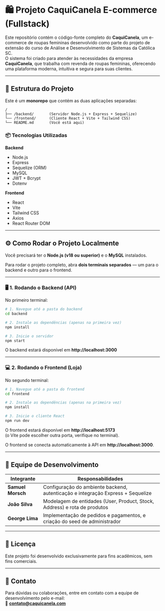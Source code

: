 # 🛍️ Projeto CaquiCanela E-commerce (Fullstack)

Este repositório contém o código-fonte completo do **CaquiCanela**, um e-commerce de roupas femininas desenvolvido como parte do projeto de extensão do curso de Análise e Desenvolvimento de Sistemas da Católica SC.  
O sistema foi criado para atender às necessidades da empresa **CaquiCanela**, que trabalha com revenda de roupas femininas, oferecendo uma plataforma moderna, intuitiva e segura para suas clientes.

---

## 🧩 Estrutura do Projeto

Este é um **monorepo** que contém as duas aplicações separadas:

```
/
├── /backend/       (Servidor Node.js + Express + Sequelize)
└── /frontend/      (Cliente React + Vite + Tailwind CSS)
└── README.md       (Você está aqui)
```

### 📦 Tecnologias Utilizadas

**Backend**
- Node.js  
- Express  
- Sequelize (ORM)  
- MySQL  
- JWT + Bcrypt  
- Dotenv  

**Frontend**
- React  
- Vite  
- Tailwind CSS  
- Axios  
- React Router DOM  

---

## ⚙️ Como Rodar o Projeto Localmente

Você precisará ter o **Node.js (v18 ou superior)** e o **MySQL** instalados.

Para rodar o projeto completo, abra **dois terminais separados** — um para o backend e outro para o frontend.

---

### 🖥️ 1. Rodando o Backend (API)

No primeiro terminal:

```bash
# 1. Navegue até a pasta do backend
cd backend

# 2. Instale as dependências (apenas na primeira vez)
npm install

# 3. Inicie o servidor
npm start
```

O backend estará disponível em **http://localhost:3000**

---

### 💻 2. Rodando o Frontend (Loja)

No segundo terminal:

```bash
# 1. Navegue até a pasta do frontend
cd frontend

# 2. Instale as dependências (apenas na primeira vez)
npm install

# 3. Inicie o cliente React
npm run dev
```

O frontend estará disponível em **http://localhost:5173**  
(o Vite pode escolher outra porta, verifique no terminal).

O frontend se conecta automaticamente à API em **http://localhost:3000**.

---

## 🧠 Equipe de Desenvolvimento

| Integrante | Responsabilidades |
|-------------|-------------------|
| **Samuel Morsch** | Configuração do ambiente backend, autenticação e integração Express + Sequelize |
| **João Silva** | Modelagem de entidades (User, Product, Stock, Address) e rota de produtos |
| **George Lima** | Implementação de pedidos e pagamentos, e criação do seed de administrador |

---

## 📝 Licença
Este projeto foi desenvolvido exclusivamente para fins acadêmicos, sem fins comerciais.

---

## 💬 Contato
Para dúvidas ou colaborações, entre em contato com a equipe de desenvolvimento pelo e-mail:  
📧 **contato@caquicanela.com**
